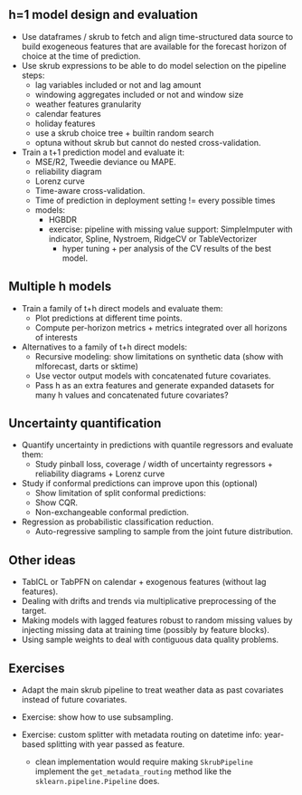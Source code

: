 
## h=1 model design and evaluation

- Use dataframes / skrub to fetch and align time-structured data source to
  build exogeneous features that are available for the forecast horizon of
  choice at the time of prediction.
- Use skrub expressions to be able to do model selection on the pipeline steps:
    - lag variables included or not and lag amount
    - windowing aggregates included or not and window size
    - weather features granularity
    - calendar features
    - holiday features
    - use a skrub choice tree + builtin random search
    - optuna without skrub but cannot do nested cross-validation.
- Train a t+1 prediction model and evaluate it:
    - MSE/R2, Tweedie deviance ou MAPE.
    - reliability diagram
    - Lorenz curve
    - Time-aware cross-validation.
    - Time of prediction in deployment setting != every possible times
    - models:
        - HGBDR
        - exercise: pipeline with missing value support: SimpleImputer with indicator, Spline, Nystroem, RidgeCV or TableVectorizer
            - hyper tuning + per analysis of the CV results of the best model.

## Multiple h models

- Train a family of t+h direct models and evaluate them:
    - Plot predictions at different time points.
    - Compute per-horizon metrics + metrics integrated over all horizons of interests
- Alternatives to a family of t+h direct models:
    - Recursive modeling: show limitations on synthetic data (show with mlforecast, darts or sktime)
    - Use vector output models with concatenated future covariates.
    - Pass h as an extra features and generate expanded datasets for many h values and concatenated future covariates?

## Uncertainty quantification

- Quantify uncertainty in predictions with quantile regressors and evaluate them:
    - Study pinball loss, coverage / width of uncertainty regressors + reliability diagrams + Lorenz curve
- Study if conformal predictions can improve upon this (optional)
    - Show limitation of split conformal predictions:
    - Show CQR.
    - Non-exchangeable conformal prediction.
- Regression as probabilistic classification reduction.
    - Auto-regressive sampling to sample from the joint future distribution.

## Other ideas

- TabICL or TabPFN on calendar + exogenous features (without lag features).
- Dealing with drifts and trends via multiplicative preprocessing of the target.
- Making models with lagged features robust to random missing values by injecting missing data at training time (possibly by feature blocks).
- Using sample weights to deal with contiguous data quality problems.


## Exercises

- Adapt the main skrub pipeline to treat weather data as past covariates
  instead of future covariates.

- Exercise: show how to use subsampling.

- Exercise: custom splitter with metadata routing on datetime info: year-based splitting with year passed as feature.
    - clean implementation would require making `SkrubPipeline` implement the `get_metadata_routing` method like the `sklearn.pipeline.Pipeline` does.